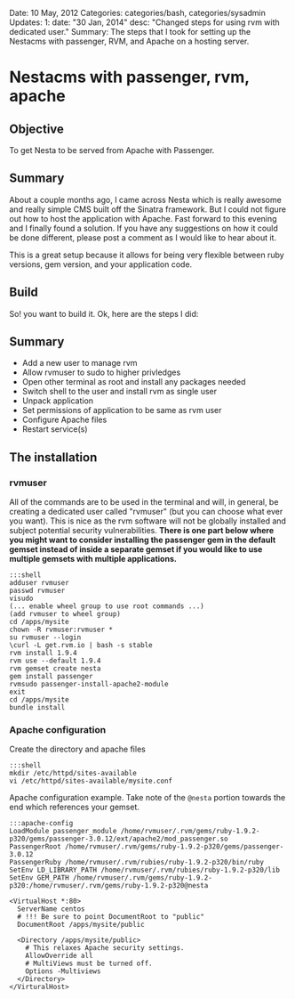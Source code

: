 Date: 10 May, 2012
Categories: categories/bash, categories/sysadmin
Updates:
    1:
        date: "30 Jan, 2014"
        desc: "Changed steps for using rvm with dedicated user."
Summary: The steps that I took for setting up the Nestacms with passenger, RVM, and Apache on a hosting server.

# Nestacms with passenger, rvm, apache

## Objective

To get Nesta to be served from Apache with Passenger.

## Summary

About a couple months ago, I came across Nesta which is really awesome and really simple CMS built off the Sinatra framework. But I could not figure out how to host the application with Apache. Fast forward to this evening and I finally found a solution. If you have any suggestions on how it could be done different, please post a comment as I would like to hear about it.

This is a great setup because it allows for being very flexible between ruby versions, gem version, and your application code.

## Build

So! you want to build it. Ok, here are the steps I did:

## Summary

 - Add a new user to manage rvm
 - Allow rvmuser to sudo to higher privledges
 - Open other terminal as root and install any packages needed
 - Switch shell to the user and install rvm as single user
 - Unpack application
 - Set permissions of application to be same as rvm user
 - Configure Apache files
 - Restart service(s)
 
## The installation

### rvmuser

All of the commands are to be used in the terminal and will, in general, be creating a dedicated user called "rvmuser" (but you can choose what ever you want). This is nice as the rvm software will not be globally installed and subject potential security vulnerabilities. **There is one part below where you might want to consider installing the passenger gem in the default gemset instead of inside a separate gemset if you would like to use multiple gemsets with multiple applications.**

    :::shell
    adduser rvmuser
    passwd rvmuser
    visudo
    (... enable wheel group to use root commands ...)
    (add rvmuser to wheel group)
    cd /apps/mysite
    chown -R rvmuser:rvmuser *
    su rvmuser --login
    \curl -L get.rvm.io | bash -s stable
    rvm install 1.9.4
    rvm use --default 1.9.4
    rvm gemset create nesta
    gem install passenger
    rvmsudo passenger-install-apache2-module
    exit
    cd /apps/mysite
    bundle install

### Apache configuration

Create the directory and apache files

    :::shell
    mkdir /etc/httpd/sites-available
    vi /etc/httpd/sites-available/mysite.conf

Apache configuration example. Take note of the `@nesta` portion towards the end which references your gemset.

    :::apache-config
    LoadModule passenger_module /home/rvmuser/.rvm/gems/ruby-1.9.2-p320/gems/passenger-3.0.12/ext/apache2/mod_passenger.so
    PassengerRoot /home/rvmuser/.rvm/gems/ruby-1.9.2-p320/gems/passenger-3.0.12
    PassengerRuby /home/rvmuser/.rvm/rubies/ruby-1.9.2-p320/bin/ruby  
    SetEnv LD_LIBRARY_PATH /home/rvmuser/.rvm/rubies/ruby-1.9.2-p320/lib
    SetEnv GEM_PATH /home/rvmuser/.rvm/gems/ruby-1.9.2-p320:/home/rvmuser/.rvm/gems/ruby-1.9.2-p320@nesta

    <VirtualHost *:80>
      ServerName centos
      # !!! Be sure to point DocumentRoot to "public"
      DocumentRoot /apps/mysite/public
    
      <Directory /apps/mysite/public>
        # This relaxes Apache security settings.
        AllowOverride all
        # MultiViews must be turned off.
        Options -Multiviews
      </Directory>
    </VirturalHost>